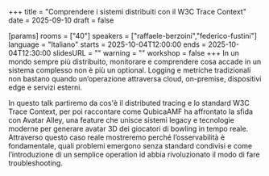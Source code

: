 +++
title = "Comprendere i sistemi distribuiti con il W3C Trace Context"
date = 2025-09-10
draft = false

[params]
rooms = ["40"]
speakers = ["raffaele-berzoini","federico-fustini"]
language = "Italiano"
starts = 2025-10-04T12:00:00
ends = 2025-10-04T12:30:00
slidesURL = ""
warning = ""
workshop = false
+++
In un mondo sempre più distribuito, monitorare e comprendere cosa accade in un sistema complesso non è più un optional. Logging e metriche tradizionali non bastano quando un’operazione attraversa cloud, on-premise, dispositivi edge e servizi esterni.
 
In questo talk partiremo da cos'è il distributed tracing e lo standard W3C Trace Context, per poi raccontare come QubicaAMF ha affrontato la sfida con Avatar Alley, una feature che unisce sistemi legacy e tecnologie moderne per generare avatar 3D dei giocatori di bowling in tempo reale. Attraverso questo caso reale mostreremo perché l’osservabilità è fondamentale, quali problemi emergono senza standard condivisi e come l’introduzione di un semplice operation id abbia rivoluzionato il modo di fare troubleshooting.